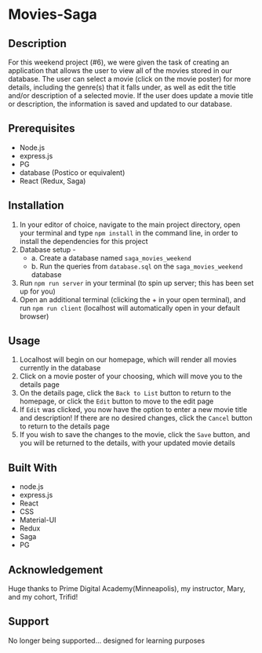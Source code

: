 # Movies-Saga

## Description
For this weekend project (#6), we were given the task of creating an application that allows the user to view all of the movies stored in our database.  The user can select a movie (click on the movie poster) for more details, including the genre(s) that it falls under, as well as edit the title and/or description of a selected movie.  If the user does update a movie title or description, the information is saved and updated to our database.

## Prerequisites

-   Node.js
-   express.js
-   PG
-   database (Postico or equivalent)
-   React (Redux, Saga)


## Installation

1. In your editor of choice, navigate to the main project directory, open your terminal and type `npm install` in the command line, in order to install the dependencies for this project
2. Database setup -
    -   a.  Create a database named `saga_movies_weekend`
    -   b.  Run the queries from `database.sql` on the `saga_movies_weekend` database
3. Run `npm run server` in your terminal (to spin up server; this has been set up for you)
4. Open an additional terminal (clicking the + in your open terminal), and run `npm run client` (localhost will automatically open in your default browser)

## Usage

1. Localhost will begin on our homepage, which will render all movies currently in the database
2. Click on a movie poster of your choosing, which will move you to the details page
3. On the details page, click the `Back to List` button to return to the homepage, or click the `Edit` button to move to the edit page
4. If `Edit` was clicked, you now have the option to enter a new movie title and description!  If there are no desired changes, click the    `Cancel` button to return to the details page
5. If you wish to save the changes to the movie, click the `Save` button, and you will be returned to the details, with your updated         movie details

## Built With
-   node.js
-   express.js
-   React
-   CSS
-   Material-UI
-   Redux
-   Saga
-   PG

## Acknowledgement
Huge thanks to Prime Digital Academy(Minneapolis), my instructor, Mary, and my cohort, Trifid!

## Support
No longer being supported... designed for learning purposes
